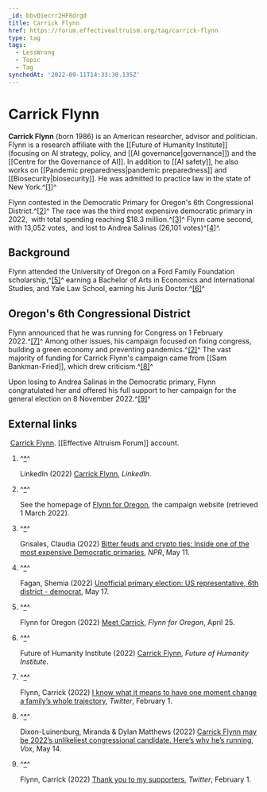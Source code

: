 ```yaml
---
_id: bbvQiecrr2HF8drgd
title: Carrick Flynn
href: https://forum.effectivealtruism.org/tag/carrick-flynn
type: tag
tags:
  - LessWrong
  - Topic
  - Tag
synchedAt: '2022-09-11T14:33:30.135Z'
---
```

# Carrick Flynn

**Carrick Flynn** (born 1986) is an American researcher, advisor and politician. Flynn is a research affiliate with the [[Future of Humanity Institute]] (focusing on AI strategy, policy, and [[AI governance|governance]]) and the [[Centre for the Governance of AI]]. In addition to [[AI safety]], he also works on [[Pandemic preparedness|pandemic preparedness]] and [[Biosecurity|biosecurity]]. He was admitted to practice law in the state of New York.^[\[1\]](#fnsg4kuuvihg)^

Flynn contested in the Democratic Primary for Oregon's 6th Congressional District.^[\[2\]](#fnwvmtlgzzbfc)^ The race was the third most expensive democratic primary in 2022,  with total spending reaching $18.3 million.^[\[3\]](#fnvvryj51611b)^ Flynn came second, with 13,052 votes,  and lost to Andrea Salinas (26,101 votes)^[\[4\]](#fnzqb24z5jydm)^.

Background
----------

Flynn attended the University of Oregon on a Ford Family Foundation scholarship,^[\[5\]](#fnn4rk7x8tfdr)^ earning a Bachelor of Arts  in Economics and International Studies, and Yale Law School, earning his Juris Doctor.^[\[6\]](#fno3l8newyc0r)^

Oregon's 6th Congressional District
-----------------------------------

Flynn announced that he was running for Congress on 1 February 2022.^[\[7\]](#fnyg81j38zowf)^ Among other issues, his campaign focused on fixing congress, building a green economy and preventing pandemics.^[\[2\]](#fnwvmtlgzzbfc)^ The vast majority of funding for Carrick Flynn's campaign came from [[Sam Bankman-Fried]], which drew criticism.^[\[8\]](#fnbouerapp55)^

Upon losing to Andrea Salinas in the Democratic primary, Flynn congratulated her and offered his full support to her campaign for the general election on 8 November 2022.^[\[9\]](#fncq06hb2n3lp)^

External links
--------------

 [Carrick Flynn](https://forum.effectivealtruism.org/users/carrickflynn). [[Effective Altruism Forum]] account.

1.  ^**[^](#fnrefsg4kuuvihg)**^
    
    LinkedIn (2022) [Carrick Flynn](https://www.linkedin.com/in/carrickflynn), *LinkedIn*.
    
2.  ^**[^](#fnrefwvmtlgzzbfc)**^
    
    See the homepage of [Flynn for Oregon](https://web.archive.org/web/20220301032647/http://carrickflynnfororegon.com/), the campaign website (retrieved 1 March 2022).
    
3.  ^**[^](#fnrefvvryj51611b)**^
    
    Grisales, Claudia (2022) [Bitter feuds and crypto ties: Inside one of the most expensive Democratic primaries](https://www.npr.org/2022/05/11/1097691538/bitter-feuds-and-crypto-ties-inside-one-of-the-most-expensive-democratic-primari), *NPR*, May 11.
    
4.  ^**[^](#fnrefzqb24z5jydm)**^
    
    Fagan, Shemia (2022) [Unofficial primary election: US representative, 6th district - democrat](https://results.oregonvotes.gov/resultsSW.aspx?type=FED&map=CTY#:~:text=DISTRICT%20%2D%20REPUBLICAN%20contest-,US%20REPRESENTATIVE%2C%206TH%20DISTRICT%20%2D%20DEMOCRAT,-Follow%20this%20contest), May 17. 
    
5.  ^**[^](#fnrefn4rk7x8tfdr)**^
    
    Flynn for Oregon (2022) [Meet Carrick](https://web.archive.org/web/20220425230509/https://www.carrickflynnfororegon.com/meetcarrick), *Flynn for Oregon*, April 25.
    
6.  ^**[^](#fnrefo3l8newyc0r)**^
    
    Future of Humanity Institute (2022) [Carrick Flynn](https://www.fhi.ox.ac.uk/team/carrick-flynn/), *Future of Humanity Institute*.
    
7.  ^**[^](#fnrefyg81j38zowf)**^
    
    Flynn, Carrick (2022) [I know what it means to have one moment change a family’s whole trajectory](https://twitter.com/CarrickFlynnOR/status/1488544019802112003), *Twitter*, February 1.
    
8.  ^**[^](#fnrefbouerapp55)**^
    
    Dixon-Luinenburg, Miranda & Dylan Matthews (2022) [Carrick Flynn may be 2022’s unlikeliest congressional candidate. Here’s why he’s running](https://www.vox.com/23066877/carrick-flynn-effective-altruism-sam-bankman-fried-congress-house-election-2022), *Vox*, May 14.  
    
9.  ^**[^](#fnrefcq06hb2n3lp)**^
    
    Flynn, Carrick (2022) [Thank you to my supporters](https://twitter.com/CarrickFlynnOR/status/1526784842473480192), *Twitter*, February 1.
